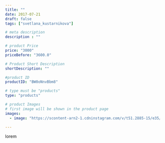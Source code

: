 ```yaml
---
title: ""
date: 2017-07-21
draft: false
tags: ["svetlana_kustarnikova"]

# meta description
description : ""

# product Price
price: "3000"
priceBefore: "3600.0"

# Product Short Description
shortDescription: ""

#product ID
productID: "BW0oNnvBbm8"

# type must be "products"
type: "products"

# product Images
# first image will be shown in the product page
images:
  - image: "https://scontent-arn2-1.cdninstagram.com/v/t51.2885-15/e35/20225221_461695337537226_673006063724789760_n.jpg?se=7&tp=1&_nc_ht=scontent-arn2-1.cdninstagram.com&_nc_cat=106&_nc_ohc=OC2ypWDLccMAX-nXwpX&ccb=7-4&oh=54413cf24a216a43ef233d5f3bb72f14&oe=60823310&ig_cache_key=MTU2NDA1MTgyODQ4Mjg4MTk4MA%3D%3D.2-ccb7-4"

---
```

lorem
